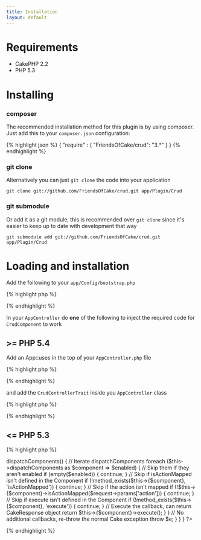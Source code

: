 ```yaml
---
title: Installation
layout: default
---
```


# Requirements

* CakePHP 2.2
* PHP 5.3

# Installing

### composer

The recommended installation method for this plugin is by using composer. Just add this to your
`composer.json` configuration:

{% highlight json %}
{
	"require" : {
		"FriendsOfCake/crud": "3.*"
	}
}
{% endhighlight %}

### git clone

Alternatively you can just `git clone` the code into your application

```
git clone git://github.com/FriendsOfCake/crud.git app/Plugin/Crud
```

### git submodule

Or add it as a git module, this is recommended over `git clone` since it's easier to keep up to date
with development that way

```
git submodule add git://github.com/FriendsOfCake/crud.git app/Plugin/Crud
```

# Loading and installation

Add the following to your `app/Config/bootstrap.php`

{% highlight php %}
<?php
CakePlugin::load('Crud');
?>
{% endhighlight %}

In your `AppController` do **one** of the following to inject the required code for `CrudComponent`
to work

## >= PHP 5.4

Add an App::uses in the top of your `AppController.php` file

{% highlight php %}
<?php
App::uses('CrudControllerTrait', 'Crud.Lib');
?>
{% endhighlight %}

and add the `CrudControllerTrait` inside you `AppController` class

{% highlight php %}
<?php
class AppController extends Controller {

	use CrudControllerTrait;

}
?>
{% endhighlight %}

## <= PHP 5.3

{% highlight php %}
<?php
/**
 * Application wide controller
 *
 * @abstract
 * @package App.Controller
 */
abstract class AppController extends Controller {

/**
 * List of components which can handle action invocation
 * @var array
 */
	public $dispatchComponents = array();

/**
 * Dispatches the controller action. Checks that the action exists and isn't private.
 *
 * If Cake raises MissingActionException we attempt to execute Crud
 *
 * @param CakeRequest $request
 * @return mixed The resulting response.
 * @throws PrivateActionException When actions are not public or prefixed by _
 * @throws MissingActionException When actions are not defined and scaffolding and CRUD is not enabled.
 */
	public function invokeAction(CakeRequest $request) {
		try {
			return parent::invokeAction($request);
		} catch (MissingActionException $e) {
			// Check for any dispatch components
			if (!empty($this->dispatchComponents)) {
				// Iterate dispatchComponents
				foreach ($this->dispatchComponents as $component => $enabled) {
					// Skip them if they aren't enabled
					if (empty($enabled)) {
						continue;
					}

					// Skip if isActionMapped isn't defined in the Component
					if (!method_exists($this->{$component}, 'isActionMapped')) {
						continue;
					}

					// Skip if the action isn't mapped
					if (!$this->{$component}->isActionMapped($request->params['action'])) {
						continue;
					}

					// Skip if execute isn't defined in the Component
					if (!method_exists($this->{$component}, 'execute')) {
						continue;
					}

					// Execute the callback, can return CakeResponse object
					return $this->{$component}->execute();
				}
			}

			// No additional callbacks, re-throw the normal Cake exception
			throw $e;
		}
	}
}
?>
{% endhighlight %}
